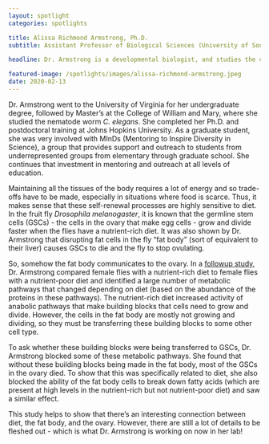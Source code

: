 ```yaml
---
layout: spotlight
categories: spotlights

title: Alissa Richmond Armstrong, Ph.D.
subtitle: Assistant Professor of Biological Sciences (University of South Carolina)

headline: Dr. Armstrong is a developmental biologist, and studies the connection between nutrition/diet and stem cells. She focuses on trying to understand how fat cells in the fruit fly <i>Drosophila</i> communicate with stem cells in the ovary to impact egg production. She is currently a McCausland Fellow, a three-year program for promising early-career faculty at the University of South Carolina.

featured-image: /spotlights/images/alissa-richmond-armstrong.jpeg
date: 2020-02-13
---
```


Dr. Armstrong went to the University of Virginia for her undergraduate degree, followed by Master’s at the College of William and Mary, where she studied the nematode worm <i>C. elegans</i>. She completed her Ph.D. and postdoctoral training at Johns Hopkins University. As a graduate student, she was very involved with MInDs (Mentoring to Inspire Diversity in Science), a group that provides support and outreach to students from underrepresented groups from elementary through graduate school. She continues that investment in mentoring and outreach at all levels of education.

Maintaining all the tissues of the body requires a lot of energy and so trade-offs have to be made, especially in situations where food is scarce. Thus, it makes sense that these self-renewal processes are highly sensitive to diet. In the fruit fly <i>Drosophila melanogaster</i>, it is known that the germline stem cells (GSCs) - the cells in the ovary that make egg cells - grow and divide faster when the flies have a nutrient-rich diet. It was also shown by Dr. Armstrong that disrupting fat cells in the fly “fat body” (sort of equivalent to their liver) causes GSCs to die and the fly to stop ovulating.

So, somehow the fat body communicates to the ovary. In a <a class="light-bg" href="https://doi.org/10.1534/genetics.117.201921" target="_blank" rel="noopener noreferrer">followup study</a>, Dr. Armstrong compared female flies with a nutrient-rich diet to female flies with a nutrient-poor diet and identified a large number of metabolic pathways that changed depending on diet (based on the abundance of the proteins in these pathways). The nutrient-rich diet increased activity of anabolic pathways that make building blocks that cells need to grow and divide. However, the cells in the fat body are mostly not growing and dividing, so they must be transferring these building blocks to some other cell type.

To ask whether these building blocks were being transferred to GSCs, Dr. Armstrong blocked some of these metabolic pathways. She found that without these building blocks being made in the fat body, most of the GSCs in the ovary died. To show that this was specifically related to diet, she also blocked the ability of the fat body cells to break down fatty acids (which are present at high levels in the nutrient-rich but not nutrient-poor diet) and saw a similar effect.

This study helps to show that there’s an interesting connection between diet, the fat body, and the ovary. However, there are still a lot of details to be fleshed out - which is what Dr. Armstrong is working on now in her lab!